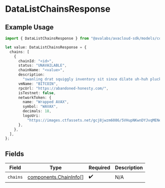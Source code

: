 # DataListChainsResponse

## Example Usage

```typescript
import { DataListChainsResponse } from "@avalabs/avacloud-sdk/models/components";

let value: DataListChainsResponse = {
  chains: [
    {
      chainId: "<id>",
      status: "UNAVAILABLE",
      chainName: "<value>",
      description:
        "swanling drat squiggly inventory sit since dilate uh-huh pluck slowly",
      vmName: "BITCOIN",
      rpcUrl: "https://abandoned-honesty.com/",
      isTestnet: false,
      networkToken: {
        name: "Wrapped AVAX",
        symbol: "WAVAX",
        decimals: 18,
        logoUri:
          "https://images.ctfassets.net/gcj8jwzm6086/5VHupNKwnDYJvqMENeV7iJ/fdd6326b7a82c8388e4ee9d4be7062d4/avalanche-avax-logo.svg",
      },
    },
  ],
};
```

## Fields

| Field                                                          | Type                                                           | Required                                                       | Description                                                    |
| -------------------------------------------------------------- | -------------------------------------------------------------- | -------------------------------------------------------------- | -------------------------------------------------------------- |
| `chains`                                                       | [components.ChainInfo](../../models/components/chaininfo.md)[] | :heavy_check_mark:                                             | N/A                                                            |